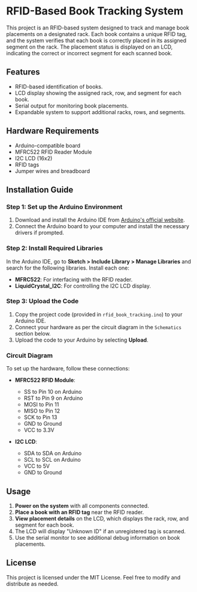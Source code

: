 # RFID-Based Book Tracking System

This project is an RFID-based system designed to track and manage book placements on a designated rack. Each book contains a unique RFID tag, and the system verifies that each book is correctly placed in its assigned segment on the rack. The placement status is displayed on an LCD, indicating the correct or incorrect segment for each scanned book.

## Features

- RFID-based identification of books.
- LCD display showing the assigned rack, row, and segment for each book.
- Serial output for monitoring book placements.
- Expandable system to support additional racks, rows, and segments.

## Hardware Requirements

- Arduino-compatible board
- MFRC522 RFID Reader Module
- I2C LCD (16x2)
- RFID tags
- Jumper wires and breadboard

## Installation Guide

### Step 1: Set up the Arduino Environment

1. Download and install the Arduino IDE from [Arduino's official website](https://www.arduino.cc/en/software).
2. Connect the Arduino board to your computer and install the necessary drivers if prompted.

### Step 2: Install Required Libraries

In the Arduino IDE, go to **Sketch > Include Library > Manage Libraries** and search for the following libraries. Install each one:

- **MFRC522**: For interfacing with the RFID reader.
- **LiquidCrystal_I2C**: For controlling the I2C LCD display.

### Step 3: Upload the Code

1. Copy the project code (provided in `rfid_book_tracking.ino`) to your Arduino IDE.
2. Connect your hardware as per the circuit diagram in the `Schematics` section below.
3. Upload the code to your Arduino by selecting **Upload**.

### Circuit Diagram

To set up the hardware, follow these connections:

- **MFRC522 RFID Module**:
  - SS to Pin 10 on Arduino
  - RST to Pin 9 on Arduino
  - MOSI to Pin 11
  - MISO to Pin 12
  - SCK to Pin 13
  - GND to Ground
  - VCC to 3.3V
  
- **I2C LCD**:
  - SDA to SDA on Arduino
  - SCL to SCL on Arduino
  - VCC to 5V
  - GND to Ground

## Usage

1. **Power on the system** with all components connected.
2. **Place a book with an RFID tag** near the RFID reader.
3. **View placement details** on the LCD, which displays the rack, row, and segment for each book.
4. The LCD will display "Unknown ID" if an unregistered tag is scanned.
5. Use the serial monitor to see additional debug information on book placements.

## License

This project is licensed under the MIT License. Feel free to modify and distribute as needed.
